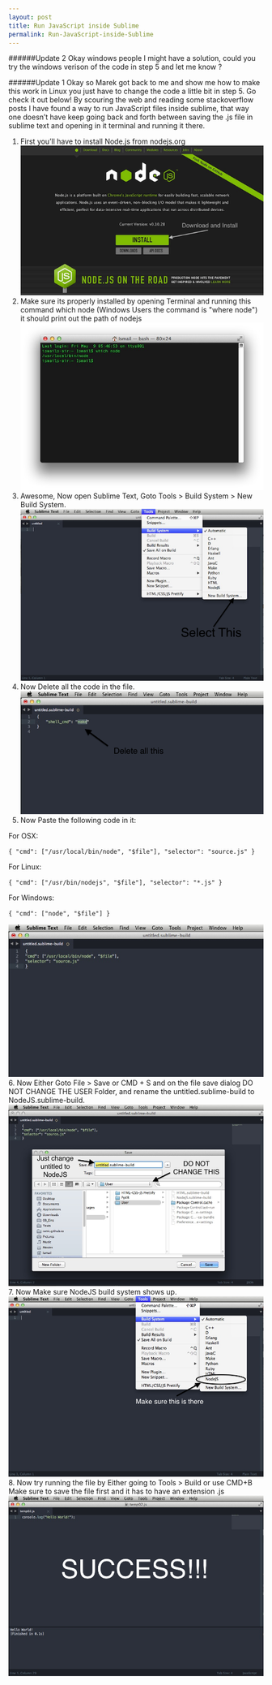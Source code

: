 ```yaml
---
layout: post
title: Run JavaScript inside Sublime
permalink: Run-JavaScript-inside-Sublime
---
```


######Update 2
Okay windows people I might have a solution, could you try the windows verison of the code in step 5 and let me know ?

######Update 1
Okay so Marek got back to me and show me how to make this work in Linux you just have to change the code a little bit in step 5. Go check it out below! By scouring the web and reading some stackoverflow posts I have found a way to run JavaScript files inside sublime, that way one doesn’t have keep going back and forth between saving the .js file in sublime text and opening in it terminal and running it there.


1. First you’ll have to install Node.js from nodejs.org
![](../imgs/nodesite.png)
2. Make sure its properly installed by opening Terminal and running this command which node (Windows Users the command is "where node") it should print out the path of nodejs
![terminal](../imgs/term.png)
3. Awesome, Now open Sublime Text, Goto Tools > Build System > New Build System.
![](../imgs/sub1.png)
4. Now Delete all the code in the file.
![](../imgs/sub3.png)
5. Now Paste the following code in it:

For OSX:
```
{ "cmd": ["/usr/local/bin/node", "$file"], "selector": "source.js" }
```

For Linux:
```
{ "cmd": ["/usr/bin/nodejs", "$file"], "selector": "*.js" }
```

For Windows:
```
{ "cmd": ["node", "$file"] }
```

![](../imgs/sub4.png)
6. Now Either Goto File > Save or CMD + S and on the file save dialog DO NOT CHANGE THE USER Folder, and rename the untitled.sublime-build to NodeJS.sublime-build.
![](../imgs/sub5.png)
7. Now Make sure NodeJS build system shows up.
![](../imgs/sub7.png)
8. Now try running the file by Either going to Tools > Build or use CMD+B Make sure to save the file first and it has to have an extension .js
![](../imgs/sub6.png)
